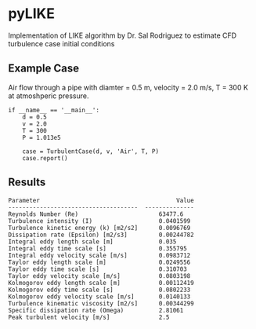 # pyLIKE
 Implementation of LIKE algorithm by Dr. Sal Rodriguez to estimate CFD turbulence case initial conditions

## Example Case
Air flow through a pipe with diamter = 0.5 m, velocity = 2.0 m/s, T = 300 K at atmoshperic pressure.


    if __name__ == '__main__':
        d = 0.5
        v = 2.0
        T = 300
        P = 1.013e5

        case = TurbulentCase(d, v, 'Air', T, P)
        case.report()

## Results

    Parameter                                       Value
    -------------------------------------  --------------
    Reynolds Number (Re)                       63477.6
    Turbulence intensity (I)                   0.0401599
    Turbulence kinetic energy (k) [m2/s2]      0.0096769
    Dissipation rate (Epsilon) [m2/s3]         0.00244782
    Integral eddy length scale [m]             0.035
    Integral eddy time scale [s]               0.355795
    Integral eddy velocity scale [m/s]         0.0983712
    Taylor eddy length scale [m]               0.0249556
    Taylor eddy time scale [s]                 0.310703
    Taylor eddy velocity scale [m/s]           0.0803198
    Kolmogorov eddy length scale [m]           0.00112419
    Kolmogorov eddy time scale [s]             0.0802233
    Kolmogorov eddy velocity scale [m/s]       0.0140133
    Turbulence kinematic viscosity [m2/s]      0.00344299
    Specific dissipation rate (Omega)          2.81061
    Peak turbulent velocity [m/s]              2.5
